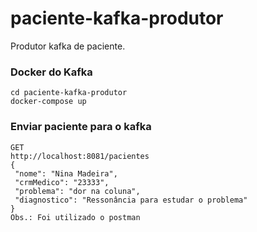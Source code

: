 # paciente-kafka-produtor
Produtor kafka de paciente.

### Docker do Kafka
```
cd paciente-kafka-produtor
docker-compose up
```
### Enviar paciente para o kafka
```
GET
http://localhost:8081/pacientes
{
 "nome": "Nina Madeira",
 "crmMedico": "23333",
 "problema": "dor na coluna",
 "diagnostico": "Ressonância para estudar o problema"  
}
Obs.: Foi utilizado o postman
 ```
